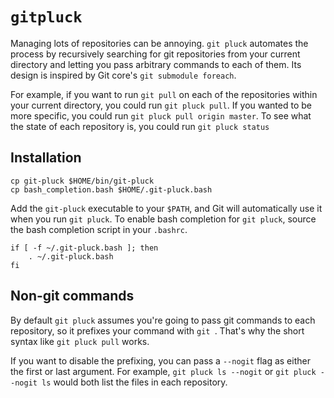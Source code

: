 # `gitpluck`

Managing lots of repositories can be annoying.  `git pluck` automates the process by recursively searching for git
repositories from your current directory and letting you pass arbitrary commands to each of them.  Its design is
inspired by Git core's `git submodule foreach`.

For example, if you want to run `git pull` on each of the repositories within your current directory, you could run `git
pluck pull`.  If you wanted to be more specific, you could run `git pluck pull origin master`.  To see what the state of
each repository is, you could run `git pluck status`

## Installation

```
cp git-pluck $HOME/bin/git-pluck
cp bash_completion.bash $HOME/.git-pluck.bash
```
Add the `git-pluck` executable to your `$PATH`, and Git will automatically use it when you run `git pluck`.  To enable
bash completion for `git pluck`, source the bash completion script in your `.bashrc`.
```
if [ -f ~/.git-pluck.bash ]; then
    . ~/.git-pluck.bash
fi
```

## Non-git commands

By default `git pluck` assumes you're going to pass git commands to each repository, so it prefixes your command with
`git `.  That's why the short syntax like `git pluck pull` works.

If you want to disable the prefixing, you can pass a `--nogit` flag as either the first or last argument.  For example,
`git pluck ls --nogit` or `git pluck --nogit ls` would both list the files in each repository.
